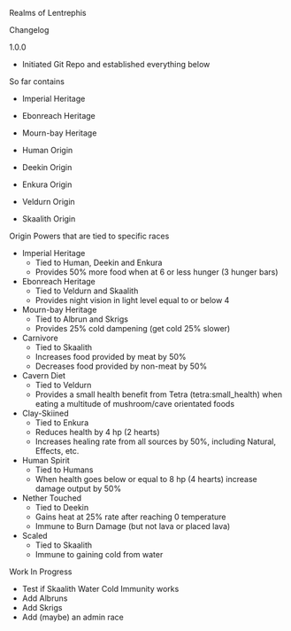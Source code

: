 Realms of Lentrephis

Changelog

1.0.0
+ Initiated Git Repo and established everything below

So far contains 
+ Imperial Heritage
+ Ebonreach Heritage
+ Mourn-bay Heritage

+ Human Origin 
+ Deekin Origin 
+ Enkura Origin 
+ Veldurn Origin 
+ Skaalith Origin 

Origin Powers that are tied to specific races
+ Imperial Heritage
  - Tied to Human, Deekin and Enkura
  - Provides 50% more food when at 6 or less hunger (3 hunger bars)
+ Ebonreach Heritage
  - Tied to Veldurn and Skaalith
  - Provides night vision in light level equal to or below 4
+ Mourn-bay Heritage
  - Tied to Albrun and Skrigs
  - Provides 25% cold dampening (get cold 25% slower)
+ Carnivore
  -  Tied to Skaalith
  -  Increases food provided by meat by 50%
  -  Decreases food provided by non-meat by 50%
+ Cavern Diet
  - Tied to Veldurn
  - Provides a small health benefit from Tetra (tetra:small_health) when eating a multitude of mushroom/cave orientated foods
+ Clay-Skiined
  - Tied to Enkura
  - Reduces health by 4 hp (2 hearts)
  - Increases healing rate from all sources by 50%, including Natural, Effects, etc.
+ Human Spirit
  - Tied to Humans
  - When health goes below or equal to 8 hp (4 hearts) increase damage output by 50%
+ Nether Touched
  - Tied to Deekin
  - Gains heat at 25% rate after reaching 0 temperature
  - Immune to Burn Damage (but not lava or placed lava)
+ Scaled
  - Tied to Skaalith
  - Immune to gaining cold from water


Work In Progress
+ Test if Skaalith Water Cold Immunity works
+ Add Albruns
+ Add Skrigs
+ Add (maybe) an admin race